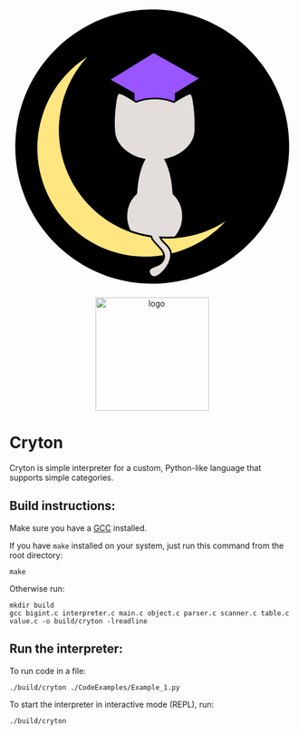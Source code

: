 <?xml version="1.0" encoding="UTF-8" standalone="no"?>

<svg
   version="1.1"
   id="svg1"
   width="512"
   height="512"
   viewBox="0 0 512 512"
   xmlns="http://www.w3.org/2000/svg"
   xmlns:svg="http://www.w3.org/2000/svg">
  <defs
     id="defs1" />
  <g
     id="g1">
    <path
       id="path1"
       d="M 376.242,192 C 376.242,293.754 293.754,376.242 192,376.242 90.246,376.242 7.758,293.754 7.758,192 7.758,90.246 90.246,7.758 192,7.758 293.754,7.758 376.242,90.246 376.242,192 Z"
       style="fill:#000000;fill-opacity:1;fill-rule:nonzero;stroke:none"
       transform="scale(1.3333333)" />
    <path
       id="path2"
       d="m 196.645,136.199 -60.649,-34.097 57.984,-35.661 60.645,34.094 z"
       style="fill:#9955ff;fill-opacity:1;fill-rule:nonzero;stroke:none"
       transform="scale(1.3333333)" />
    <path
       id="path3"
       d="M 168.211,105.797 H 222.41 V 157.34 H 168.211 Z"
       style="fill:#9955ff;fill-opacity:1;fill-rule:nonzero;stroke:none"
       transform="scale(1.3333333)" />
    <path
       id="path4"
       d="M 104.621,71.672 C 62.781,98.426 37.465,144.66 37.465,194.32 c 0,38.61 15.336,75.637 42.637,102.938 27.3,27.301 64.328,42.637 102.937,42.637 40.84,0 79.801,-17.153 107.375,-47.278 -23.414,14.973 -50.625,22.93 -78.418,22.93 -80.398,-0.004 -145.574,-65.176 -145.574,-145.574 0,-36.391 13.629,-71.457 38.199,-98.301 z"
       style="fill:#ffe680;fill-opacity:1;fill-rule:nonzero;stroke:none"
       transform="scale(1.3333333)" />
    <path
       id="path5"
       d="m 147.422,120.168 c -0.363,-0.012 -0.66,0.035 -0.887,0.144 -3.949,1.922 -6.988,33.954 -5.687,48.094 -0.008,0.25 -0.012,0.5 -0.012,0.75 0,18.942 16.633,35.516 40.543,40.399 -5.723,10.5 -9.637,26.902 -10.848,45.453 -8.429,7.695 -13.281,18.922 -13.281,30.738 0,6.922 1.668,13.731 4.848,19.774 4.367,1.566 8.812,2.925 13.308,4.07 0.004,0.015 0.008,0.031 0.012,0.047 0.137,0.027 0.273,0.054 0.41,0.082 4.926,1.261 9.91,2.261 14.942,3 0.203,1.066 0.609,2.191 1.265,3.363 3.07,5.457 11.68,11.863 14.715,18.035 3.035,6.172 0.5,12.11 -4.371,15.414 -4.871,3.301 -12.078,3.969 -14.113,7.641 -2.036,3.668 1.101,10.34 6.507,10.207 5.407,-0.133 13.079,-7.07 17.614,-14.578 4.539,-7.508 5.941,-15.582 3.804,-21.352 -2.132,-5.773 -7.808,-9.242 -11.027,-13.387 -1.031,-1.332 -1.812,-2.73 -2.441,-4.109 2.984,0.184 5.976,0.277 8.972,0.277 0.844,0 1.688,-0.007 2.532,-0.023 0.003,-0.023 0.011,-0.051 0.019,-0.074 2.84,-0.024 5.68,-0.133 8.512,-0.324 6.812,-7.543 10.617,-17.602 10.617,-28.063 0,-11.598 -4.668,-22.633 -12.828,-30.32 -1.18,-18.731 -5.113,-35.317 -10.887,-45.895 23.852,-4.914 40.422,-21.469 40.422,-40.375 0,-0.914 -0.039,-1.824 -0.113,-2.734 0.742,-15.149 -2.168,-43.559 -5.879,-45.363 -2.328,-1.129 -12.676,4.449 -22.895,11.214 -7.918,-3.234 -16.757,-4.929 -25.734,-4.929 -8.781,0 -17.434,1.621 -25.223,4.722 -9.492,-6.351 -19.285,-11.796 -22.816,-11.898 z"
       style="fill:#e3dedb;fill-opacity:1;fill-rule:nonzero;stroke:#000000;stroke-width:2.25;stroke-linecap:butt;stroke-linejoin:miter;stroke-miterlimit:4;stroke-dasharray:none;stroke-opacity:1"
       transform="scale(1.3333333)" />
  </g>
</svg>

<p align="center">
  <img src="https://github.com/user-attachments/assets/7a9f3508-8288-47ca-9696-b8ad3c37558d" width="200" alt="logo" />
</p>


# Cryton

Cryton is simple interpreter for a custom, Python-like language that supports simple categories.

## Build instructions:

Make sure you have a [GCC](https://gcc.gnu.org/) installed.

If you have `make` installed on your system, just run this command from the root directory:

```shell
make
```

Otherwise run:

```shell
mkdir build
gcc bigint.c interpreter.c main.c object.c parser.c scanner.c table.c value.c -o build/cryton -lreadline
```

## Run the interpreter:

To run code in a file:

```shell
./build/cryton ./CodeExamples/Example_1.py
```

To start the interpreter in interactive mode (REPL), run:

```shell
./build/cryton
```
